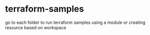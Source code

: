 # terraform-samples
go to each folder to run terraform samples using a module or creating resource based on workspace

